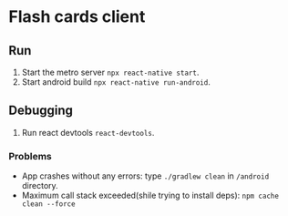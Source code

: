 # Flash cards client

## Run

1. Start the metro server `npx react-native start`.
2. Start android build `npx react-native run-android`.

## Debugging

1. Run react devtools `react-devtools`.

### Problems

- App crashes without any errors: type `./gradlew clean` in `/android` directory.
- Maximum call stack exceeded(shile trying to install deps): `npm cache clean --force`

